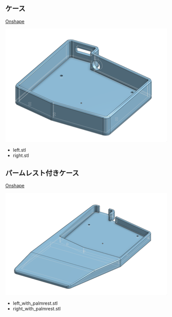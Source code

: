 ## ケース

[Onshape](https://cad.onshape.com/documents/99ac2a040ba6359cc14b7947/w/5db2decaeaf8618e452eca8a/e/1233a5ba88eb4c997b89bcf1?renderMode=0&uiState=6387679327945c7d264fe50f)

![](../images/left.png)


* left.stl
* right.stl


## パームレスト付きケース

[Onshape](https://cad.onshape.com/documents/f12508bcbbf23d3b0f91d463/w/c02f327155a34e37a0b70303/e/b87303f77526a098237cbe79?renderMode=0&uiState=638767f0283c4847d9179bf2)

![](../images/left_palmrest.png)

* left_with_palmrest.stl
* right_with_palmrest.stl

